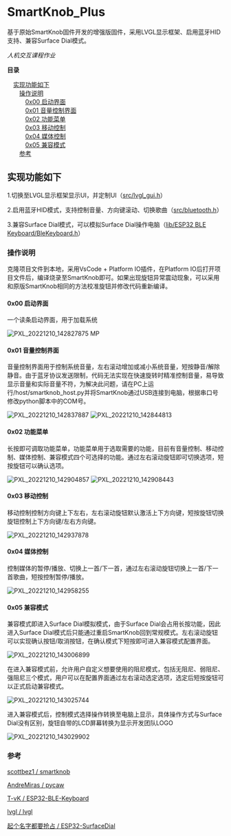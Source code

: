 # SmartKnob_Plus
基于原始SmartKnob固件开发的增强版固件，采用LVGL显示框架、启用蓝牙HID支持、兼容Surface Dial模式。

*人机交互课程作业*

**目录**

&emsp;<a href="#1">实现功能如下</a>  
&emsp;&emsp;<a href="#2">操作说明</a>  
&emsp;&emsp;&emsp;<a href="#3">0x00 启动界面</a>  
&emsp;&emsp;&emsp;<a href="#4">0x01 音量控制界面</a>  
&emsp;&emsp;&emsp;<a href="#5">0x02 功能菜单</a>  
&emsp;&emsp;&emsp;<a href="#6">0x03 移动控制</a>  
&emsp;&emsp;&emsp;<a href="#7">0x04 媒体控制</a>  
&emsp;&emsp;&emsp;<a href="#8">0x05 兼容模式</a>  
&emsp;&emsp;<a href="#9">参考</a> 

## <a name="1">实现功能如下</a>
1.切换至LVGL显示框架显示UI，并定制UI（[src/lvgl_gui.h](https://github.com/Eanya-Tonic/SmartKnob_Plus/blob/main/src/lvgl_gui.h)）

2.启用蓝牙HID模式，支持控制音量、方向键滚动、切换歌曲（[src/bluetooth.h](https://github.com/Eanya-Tonic/SmartKnob_Plus/blob/main/src/bluetooth.h)）

3.兼容Surface Dial模式，可以模拟Surface Dial操作电脑（[lib/ESP32 BLE Keyboard/BleKeyboard.h](https://github.com/Eanya-Tonic/SmartKnob_Plus/blob/main/lib/ESP32%20BLE%20Keyboard/BleKeyboard.h)）


### <a name="2">操作说明</a>

  克隆项目文件到本地，采用VsCode + Platform IO插件，在Platform IO后打开项目文件后，编译烧录至SmartKnob即可。如果出现旋钮异常震动现象，可以采用和原版SmartKnob相同的方法校准旋钮并修改代码重新编译。

#### <a name="3">0x00 启动界面</a>

  一个读条启动界面，用于加载系统

![PXL_20221210_142827875 MP](https://user-images.githubusercontent.com/74545593/206860833-0b1d22f2-425c-4876-a621-7372364110f3.jpg)


#### <a name="4">0x01 音量控制界面</a>

  音量控制界面用于控制系统音量，左右滚动增加或减小系统音量，短按静音/解除静音。由于蓝牙协议发送限制，代码无法实现在快速旋转时精准控制音量，易导致显示音量和实际音量不符，为解决此问题，请在PC上运行/host/smartknob_host.py并将SmartKnob通过USB连接到电脑，根据串口号修改python脚本中的COM号。

![PXL_20221210_142837887](https://user-images.githubusercontent.com/74545593/206860896-8482ea61-2fff-43e8-b16d-b6fe40e52a0f.jpg)
![PXL_20221210_142844813](https://user-images.githubusercontent.com/74545593/206860899-c3e0f620-b0b8-4701-be54-ffc1a5996451.jpg)

#### <a name="5">0x02 功能菜单</a>

  长按即可调取功能菜单，功能菜单用于选取需要的功能，目前有音量控制、移动控制、媒体控制、兼容模式四个可选择的功能。通过左右滚动旋钮即可切换选项，短按旋钮可以确认选项。
  
![PXL_20221210_142904857](https://user-images.githubusercontent.com/74545593/206861828-59ede72c-e30e-404b-ba1a-ecbb64df808a.jpg)
![PXL_20221210_142908443](https://user-images.githubusercontent.com/74545593/206861832-bc7aaafb-8286-4185-b36e-001e2a1d6bb0.jpg)

#### <a name="6">0x03 移动控制</a>

  移动控制控制方向键上下左右，左右滚动旋钮默认激活上下方向键，短按旋钮切换旋钮控制上下方向键/左右方向键。
  
![PXL_20221210_142937878](https://user-images.githubusercontent.com/74545593/206861949-8ac3fa3a-7767-46d2-b857-4e473ed8ebb6.jpg)

#### <a name="7">0x04 媒体控制</a>

  控制媒体的暂停/播放、切换上一首/下一首，通过左右滚动旋钮切换上一首/下一首歌曲，短按控制暂停/播放。
  
![PXL_20221210_142958255](https://user-images.githubusercontent.com/74545593/206862031-a673b7d2-7be5-4bd5-9bf3-afaff643a325.jpg)

#### <a name="8">0x05 兼容模式</a>

  兼容模式即进入Surface Dial模拟模式，由于Surface Dial会占用长按功能，因此进入Surface Dial模式后只能通过重启SmartKnob回到常规模式。左右滚动旋钮可以实现确认按钮/取消按钮，在确认模式下短按即可进入兼容模式配置界面。
  
![PXL_20221210_143006899](https://user-images.githubusercontent.com/74545593/206862112-7e9938bb-7a57-48f7-a181-e22c9f377170.jpg)

  在进入兼容模式前，允许用户自定义想要使用的阻尼模式，包括无阻尼、弱阻尼、强阻尼三个模式，用户可以在配置界面通过左右滚动选定选项，选定后短按旋钮可以正式启动兼容模式。
  
 ![PXL_20221210_143025744](https://user-images.githubusercontent.com/74545593/206862231-ba8e050d-5fec-4acd-b2e0-6eb165802865.jpg)

  进入兼容模式后，控制模式选择操作转换至电脑上显示，具体操作方式与Surface Dial没有区别，旋钮自带的LCD屏幕转换为显示开发团队LOGO
  
![PXL_20221210_143029902](https://user-images.githubusercontent.com/74545593/206862324-fa6bd278-08ba-4d77-8d50-4dbb5c3f9ced.jpg)

### <a name="9">参考</a>

[scottbez1 / smartknob](https://github.com/scottbez1/smartknob)

[AndreMiras / pycaw](https://github.com/AndreMiras/pycaw)

[T-vK / ESP32-BLE-Keyboard](https://github.com/T-vK/ESP32-BLE-Keyboard)

[lvgl / lvgl](https://github.com/lvgl/lvgl)

[起个名字都要抢占 / ESP32-SurfaceDial](https://gitee.com/adamhxx/esp32-surface-dial)


